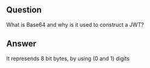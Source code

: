 ## Question

What is Base64 and why is it used to construct a JWT?

## Answer

It represends 8 bit bytes, by using (0 and 1) digits
